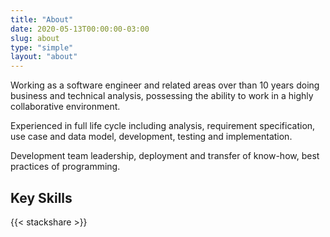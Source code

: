 ```yaml
---
title: "About"
date: 2020-05-13T00:00:00-03:00
slug: about
type: "simple"
layout: "about"
---
```


Working as a software engineer and related areas over than 10 years doing business and technical analysis, possessing the ability to work in a highly collaborative environment.

Experienced in full life cycle including analysis, requirement specification, use case and data model, development, testing and implementation.

Development team leadership, deployment and transfer of know-how, best practices of programming.

## Key Skills

{{< stackshare >}}
